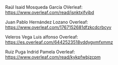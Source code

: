 Raúl Isaid Mosqueda García  OVerleaf: https://www.overleaf.com/read/jsnktxjfvjbd

Juan Pablo Hernández Lozano Overleaf: https://www.overleaf.com/1767152681dfzkcdcrbcyv

Veleros Vega Luis alfonso   Overleaf: https://es.overleaf.com/6442523518vddygvmfxmmz

Ruiz Puga Indrid Pamela Overleaf: https://www.overleaf.com/read/kykpfwbjzcpm
